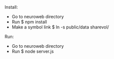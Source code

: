 Install:
- Go to neuroweb directory
- Run $ npm install
- Make a symbol link $ ln -s public/data sharevol/

Run:
- Go to neuroweb directory
- Run $ node server.js
